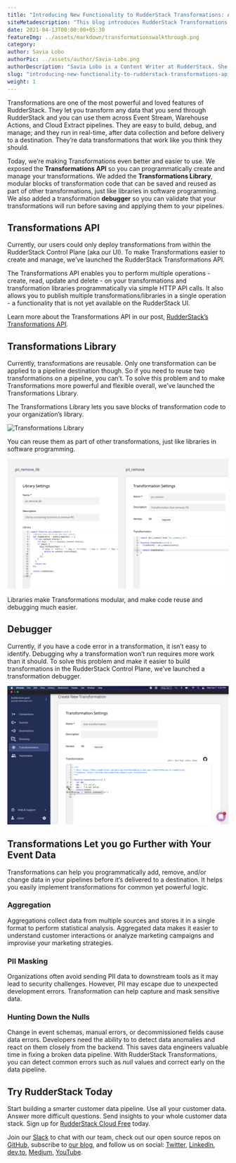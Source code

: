 ```yaml
---
title: "Introducing New Functionality to RudderStack Transformations: API, Library, and Debugger"
siteMetadescription: "This blog introduces RudderStack Transformations: API, Library, and Debugger and how you can use it efficiently for your customer data."
date: 2021-04-13T00:00:00+05:30
featureImg: ../assets/markdown/transformationswalkthrough.png
category:
author: Savia Lobo
authorPic: ../assets/author/Savia-Lobo.png
authorDescription: "Savia Lobo is a Content Writer at RudderStack. She is a techie at heart and loves to stay up to date with tech happenings across the globe. If she is not writing or reading, you will find her singing and composing songs."
slug: "introducing-new-functionality-to-rudderstack-transformations-api-library-and-debugger"
weight: 1
---
```


Transformations are one of the most powerful and loved features of RudderStack. They let you transform any data that you send through RudderStack and you can use them across Event Stream, Warehouse Actions, and Cloud Extract pipelines. They are easy to build, debug, and manage; and they run in real-time, after data collection and before delivery to a destination. They’re data transformations that work like you think they should.


Today, we’re making Transformations even better and easier to use. We exposed the **Transformations API** so you can programmatically create and manage your transformations. We added the **Transformations Library**, modular blocks of transformation code that can be saved and reused as part of other transformations, just like libraries in software programming. We also added a transformation **debugger** so you can validate that your transformations will run before saving and applying them to your pipelines.


## Transformations API


Currently, our users could only deploy transformations from within the RudderStack Control Plane (aka our UI). To make Transformations easier to create and manage, we’ve launched the RudderStack Transformations API.


The Transformations API enables you to perform multiple operations - create, read, update and delete - on your transformations and transformation libraries programmatically via simple HTTP API calls. It also allows you to publish multiple transformations/libraries in a single operation - a functionality that is not yet available on the RudderStack UI.


Learn more about the Transformations API in our post, [RudderStack’s Transformations API](https://rudderstack.com/blog/rudderstacks-transformations-api).


## Transformations Library 


Currently, transformations are reusable. Only one transformation can be applied to a pipeline destination though. So if you need to reuse two transformations on a pipeline, you can’t. To solve this problem and to make Transformations more powerful and flexible overall, we’ve launched the Transformations Library.


The Transformations Library lets you save blocks of transformation code to your organization’s library.



![Transformations Library](../assets/author/transormations.png)



You can reuse them as part of other transformations, just like libraries in software programming.





![Modular Transformations](../assets/markdown/transformations2.png)



Libraries make Transformations modular, and make code reuse and debugging much easier.


## Debugger


Currently, if you have a code error in a transformation, it isn’t easy to identify. Debugging why a transformation won’t run requires more work than it should. To solve this problem and make it easier to build transformations in the RudderStack Control Plane, we’ve launched a transformation debugger.





![Debugger](../assets/markdown/transformations3.png)



## Transformations Let you go Further with Your Event Data 

Transformations can help you programmatically add, remove, and/or change data in your pipelines before it’s delivered to a destination. It helps you easily implement transformations for common yet powerful logic. 


### Aggregation

Aggregations collect data from multiple sources and stores it in a single format to perform statistical analysis. Aggregated data makes it easier to understand customer interactions or analyze marketing campaigns and improvise your marketing strategies. 


### PII Masking


Organizations often avoid sending PII data to downstream tools as it may lead to security challenges. However, PII may escape due to unexpected development errors. Transformation can help capture and mask sensitive data.


### Hunting Down the Nulls

Change in event schemas, manual errors, or decommissioned fields cause data errors. Developers need the ability to to detect data anomalies and react on them closely from the backend. This saves data engineers valuable time in fixing a broken data pipeline. With RudderStack Transformations, you can detect common errors such as _null_ values and correct early on the data pipeline.


## Try RudderStack Today

Start building a smarter customer data pipeline. Use all your customer data. Answer more difficult questions. Send insights to your whole customer data stack. Sign up for [RudderStack Cloud Free](https://app.rudderlabs.com/signup?type=freetrial) today. 


Join our [Slack](https://resources.rudderstack.com/join-rudderstack-slack) to chat with our team, check out our open source repos on [GitHub](https://github.com/rudderlabs), subscribe to [our blog](https://rudderstack.com/blog/), and follow us on social: [Twitter](https://twitter.com/RudderStack), [LinkedIn](https://www.linkedin.com/company/rudderlabs/), [dev.to](https://dev.to/rudderstack), [Medium](https://rudderstack.medium.com/), [YouTube](https://www.youtube.com/channel/UCgV-B77bV_-LOmKYHw8jvBw).
